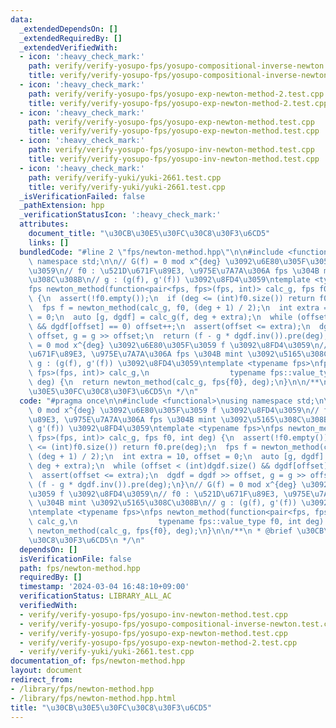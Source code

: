 ```yaml
---
data:
  _extendedDependsOn: []
  _extendedRequiredBy: []
  _extendedVerifiedWith:
  - icon: ':heavy_check_mark:'
    path: verify/verify-yosupo-fps/yosupo-compositional-inverse-newton.test.cpp
    title: verify/verify-yosupo-fps/yosupo-compositional-inverse-newton.test.cpp
  - icon: ':heavy_check_mark:'
    path: verify/verify-yosupo-fps/yosupo-exp-newton-method-2.test.cpp
    title: verify/verify-yosupo-fps/yosupo-exp-newton-method-2.test.cpp
  - icon: ':heavy_check_mark:'
    path: verify/verify-yosupo-fps/yosupo-exp-newton-method.test.cpp
    title: verify/verify-yosupo-fps/yosupo-exp-newton-method.test.cpp
  - icon: ':heavy_check_mark:'
    path: verify/verify-yosupo-fps/yosupo-inv-newton-method.test.cpp
    title: verify/verify-yosupo-fps/yosupo-inv-newton-method.test.cpp
  - icon: ':heavy_check_mark:'
    path: verify/verify-yuki/yuki-2661.test.cpp
    title: verify/verify-yuki/yuki-2661.test.cpp
  _isVerificationFailed: false
  _pathExtension: hpp
  _verificationStatusIcon: ':heavy_check_mark:'
  attributes:
    document_title: "\u30CB\u30E5\u30FC\u30C8\u30F3\u6CD5"
    links: []
  bundledCode: "#line 2 \"fps/newton-method.hpp\"\n\n#include <functional>\nusing\
    \ namespace std;\n\n// G(f) = 0 mod x^{deg} \u3092\u6E80\u305F\u3059 f \u3092\u8FD4\
    \u3059\n// f0 : \u521D\u671F\u89E3, \u975E\u7A7A\u306A fps \u304B mint \u3092\u5165\
    \u308C\u308B\n// g : (g(f), g'(f)) \u3092\u8FD4\u3059\ntemplate <typename fps>\n\
    fps newton_method(function<pair<fps, fps>(fps, int)> calc_g, fps f0, int deg)\
    \ {\n  assert(!f0.empty());\n  if (deg <= (int)f0.size()) return f0.pre(deg);\n\
    \  fps f = newton_method(calc_g, f0, (deg + 1) / 2);\n  int extra = 10, offset\
    \ = 0;\n  auto [g, dgdf] = calc_g(f, deg + extra);\n  while (offset < (int)dgdf.size()\
    \ && dgdf[offset] == 0) offset++;\n  assert(offset <= extra);\n  dgdf = dgdf >>\
    \ offset, g = g >> offset;\n  return (f - g * dgdf.inv()).pre(deg);\n}\n// G(f)\
    \ = 0 mod x^{deg} \u3092\u6E80\u305F\u3059 f \u3092\u8FD4\u3059\n// f0 : \u521D\
    \u671F\u89E3, \u975E\u7A7A\u306A fps \u304B mint \u3092\u5165\u308C\u308B\n//\
    \ g : (g(f), g'(f)) \u3092\u8FD4\u3059\ntemplate <typename fps>\nfps newton_method(function<pair<fps,\
    \ fps>(fps, int)> calc_g,\n                  typename fps::value_type f0, int\
    \ deg) {\n  return newton_method(calc_g, fps{f0}, deg);\n}\n\n/**\n * @brief \u30CB\
    \u30E5\u30FC\u30C8\u30F3\u6CD5\n */\n"
  code: "#pragma once\n\n#include <functional>\nusing namespace std;\n\n// G(f) =\
    \ 0 mod x^{deg} \u3092\u6E80\u305F\u3059 f \u3092\u8FD4\u3059\n// f0 : \u521D\u671F\
    \u89E3, \u975E\u7A7A\u306A fps \u304B mint \u3092\u5165\u308C\u308B\n// g : (g(f),\
    \ g'(f)) \u3092\u8FD4\u3059\ntemplate <typename fps>\nfps newton_method(function<pair<fps,\
    \ fps>(fps, int)> calc_g, fps f0, int deg) {\n  assert(!f0.empty());\n  if (deg\
    \ <= (int)f0.size()) return f0.pre(deg);\n  fps f = newton_method(calc_g, f0,\
    \ (deg + 1) / 2);\n  int extra = 10, offset = 0;\n  auto [g, dgdf] = calc_g(f,\
    \ deg + extra);\n  while (offset < (int)dgdf.size() && dgdf[offset] == 0) offset++;\n\
    \  assert(offset <= extra);\n  dgdf = dgdf >> offset, g = g >> offset;\n  return\
    \ (f - g * dgdf.inv()).pre(deg);\n}\n// G(f) = 0 mod x^{deg} \u3092\u6E80\u305F\
    \u3059 f \u3092\u8FD4\u3059\n// f0 : \u521D\u671F\u89E3, \u975E\u7A7A\u306A fps\
    \ \u304B mint \u3092\u5165\u308C\u308B\n// g : (g(f), g'(f)) \u3092\u8FD4\u3059\
    \ntemplate <typename fps>\nfps newton_method(function<pair<fps, fps>(fps, int)>\
    \ calc_g,\n                  typename fps::value_type f0, int deg) {\n  return\
    \ newton_method(calc_g, fps{f0}, deg);\n}\n\n/**\n * @brief \u30CB\u30E5\u30FC\
    \u30C8\u30F3\u6CD5\n */\n"
  dependsOn: []
  isVerificationFile: false
  path: fps/newton-method.hpp
  requiredBy: []
  timestamp: '2024-03-04 16:48:10+09:00'
  verificationStatus: LIBRARY_ALL_AC
  verifiedWith:
  - verify/verify-yosupo-fps/yosupo-inv-newton-method.test.cpp
  - verify/verify-yosupo-fps/yosupo-compositional-inverse-newton.test.cpp
  - verify/verify-yosupo-fps/yosupo-exp-newton-method.test.cpp
  - verify/verify-yosupo-fps/yosupo-exp-newton-method-2.test.cpp
  - verify/verify-yuki/yuki-2661.test.cpp
documentation_of: fps/newton-method.hpp
layout: document
redirect_from:
- /library/fps/newton-method.hpp
- /library/fps/newton-method.hpp.html
title: "\u30CB\u30E5\u30FC\u30C8\u30F3\u6CD5"
---
```

